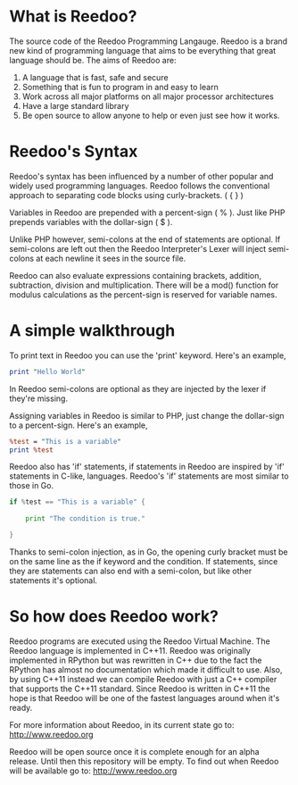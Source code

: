 What is Reedoo?
===============

The source code of the Reedoo Programming Langauge. Reedoo is a brand new kind of programming language that aims to be everything that great language should be. The aims of Reedoo are:
  1. A language that is fast, safe and secure
  2. Something that is fun to program in and easy to learn
  3. Work across all major platforms on all major processor architectures
  4. Have a large standard library
  5. Be open source to allow anyone to help or even just see how it works.

Reedoo's Syntax
===============
Reedoo's syntax has been influenced by a number of other popular and widely used programming languages. Reedoo follows the conventional approach to separating code blocks using curly-brackets. ( { } )

Variables in Reedoo are prepended with a percent-sign ( % ). Just like PHP prepends variables with the dollar-sign ( $ ).

Unlike PHP however, semi-colons at the end of statements are optional. If semi-colons are left out then the Reedoo Interpreter's Lexer will inject semi-colons at each newline it sees in the source file.

Reedoo can also evaluate expressions containing brackets, addition, subtraction, division and multiplication. There will be a mod() function for modulus calculations as the percent-sign is reserved for variable names.

A simple walkthrough
====================

To print text in Reedoo you can use the 'print' keyword. Here's an example,
```perl
print "Hello World"
```

In Reedoo semi-colons are optional as they are injected by the lexer if they're missing.

Assigning variables in Reedoo is similar to PHP, just change the dollar-sign to a percent-sign. Here's an example,
```perl
%test = "This is a variable"
print %test
```

Reedoo also has 'if' statements, if statements in Reedoo are inspired by 'if' statements in C-like, languages. Reedoo's 'if' statements are most similar to those in Go.
```go
if %test == "This is a variable" {
	
	print "The condition is true."

}
```

Thanks to semi-colon injection, as in Go, the opening curly bracket must be on the same line as the if keyword and the condition. If statements, since they are statements can also end with a semi-colon, but like other statements it's optional.

So how does Reedoo work?
========================

Reedoo programs are executed using the Reedoo Virtual Machine. The Reedoo language is implemented in C++11. Reedoo was originally implemented in RPython but was rewritten in C++ due to the fact the RPython has almost no documentation which made it difficult to use. Also, by using C++11 instead we can compile Reedoo with just a C++ compiler that supports the C++11 standard. Since Reedoo is written in C++11 the hope is that Reedoo will be one of the fastest languages around when it's ready.

For more information about Reedoo, in its current state go to: http://www.reedoo.org

Reedoo will be open source once it is complete enough for an alpha release. Until then this repository will be empty. To find out when Reedoo will be available go to: http://www.reedoo.org
